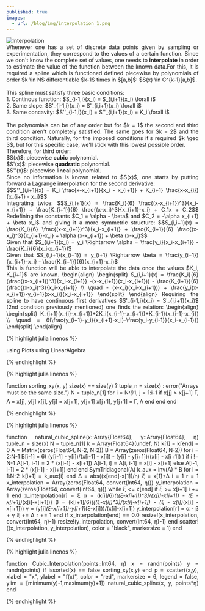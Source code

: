 ```yaml
---
published: true
images:
  - url: /blog/img/interpolation_1.png
---
```

<style TYPE="text/css">
code.has-jax {font: inherit; font-size: 100%; background: inherit; border: inherit;}
</style>
<script type="text/x-mathjax-config">
MathJax.Hub.Config({
    tex2jax: {
        inlineMath: [['$','$'], ['\\(','\\)']],
        skipTags: ['script', 'noscript', 'style', 'textarea', 'pre'] // removed 'code' entry
    }
});
MathJax.Hub.Queue(function() {
    var all = MathJax.Hub.getAllJax(), i;
    for(i = 0; i < all.length; i += 1) {
        all[i].SourceElement().parentNode.className += ' has-jax';
    }
});
</script>
<script type="text/javascript" src="https://cdnjs.cloudflare.com/ajax/libs/mathjax/2.7.4/MathJax.js?config=TeX-AMS_HTML-full"></script>

<img alt="Interpolation" src="/blog/img/interpolation_1.png"> 

<div style="text-align: justify">Whenever one has a set of discrete data points given by sampling or experimentation, they correspond to the values of a certain function. Since we don't know the complete set of values, one needs to <b>interpolate</b> in order to estimate the value of the function between the known data.For this, it is required a spline which is functioned defined piecewise by polynomials of order $k \in N$ differentiable $k-1$ times in $[a,b]$: $S(x) \in C^{k-1}[a,b]$. <br><br>
This spline must satisfy three basic conditions:<br>
  1. Continous function: $S_{i-1,i}(x_i) = S_{i,i+1}(x_i)  \forall  i$<br>
  2. Same slope: $S'_{i-1,i}(x_i) = S'_{i,i+1}(x_i)  \forall  i$<br>
  3. Same concavity: $S''_{i-1,i}(x_i) = S''_{i,i+1}(x_i) = K_i \forall  i$<br><br>
The polynomials can be of any order but for $k = 1$ the second and third condition aren't completely satisfied. The same goes for $k = 2$ and the third condition. Naturally, for the imposed conditions it's required $k \geq 3$, but for this specific case, we'll stick with this lowest possible order.<br>
Therefore, for third order:<br>
$S(x)$: piecewise <b>cubic</b> polynomial.<br>
$S'(x)$: piecewise <b>quadratic</b> polynomial.<br>
$S''(x)$: piecewise <b>lineal</b> polynomial.<br>
Since no information is known related to $S(x)$, one starts by putting forward a Lagrange interpolation for the second derivative:<br>
$$S''_{i,i+1}(x) = K_i \frac{x-x_{i+1}}{x_i - x_{i+1}} + K_{i+1} \frac{x-x_{i}}{x_{i+1} - x_i}$$<br>
Integrating twice:
$$S_{i,i+1}(x) = \frac{K_i}{6} \frac{(x-x_{i+1})^3}{x_i-x_{i+1}} + \frac{K_{i+1}}{6} \frac{(x-x_i)^3}{x_{i+1}-x_i} + C_1x + C_2$$
Redefining the constants $C_1 = \alpha - \beta$ and $C_2 = -\alpha x_{i+1} + \beta x_i$ and giving it a more symmetric structure:
$$S_{i,i+1}(x) = \frac{K_i}{6} \frac{(x-x_{i+1})^3}{x_i-x_{i+1}} + \frac{K_{i+1}}{6} \frac{(x-x_i)^3}{x_{i+1}-x_i} + \alpha (x-x_{i+1}) + \beta (x-x_i)$$<br>
Given that $S_{i,i+1}(x_i) = y_i \Rightarrow \alpha = \frac{y_i}{x_i-x_{i+1}} - \frac{K_i}{6}(x_i-x_{i+1})$<br>
Given that $S_{i,i+1}(x_{i+1}) = y_{i+1} \Rightarrow \beta = \frac{y_{i+1}}{x_{i+1}-x_i} - \frac{K_{i+1}}{6}(x_{i+1}-x_i)$
<br>This is function will be able to interpolate the data once the values $K_i, K_{i+1}$ are known.
\begin{align}
 \begin{split}
 S_{i,i+1}(x) = \frac{K_i}{6} (\frac{(x-x_{i+1})^3}{x_i-x_{i+1}} -(x-x_{i+1})(x_i-x_{i+1})) - \frac{K_{i+1}}{6} (\frac{(x-x_i)^3}{x_i-x_{i+1}} \\
  \quad - (x-x_i)(x_i-x_{i+1})) + \frac{y_i(x-x_{i+1})-y_{i+1}(x-x_i)}{x_i-x_{i+1}}
\end{split}
\end{align}
Requiring the spline to have continuous first derivatives $S'_{i-1,i}(x_i) = S'_{i,i+1}(x_i)$ (2nd condition previously mentioned) one finds the relation:
\begin{align}
 \begin{split}
 K_{i+1}(x_{i}-x_{i+1})+2K_i(x_{i-1}-x_{i+1})+K_{i-1}(x_{i-1}-x_{i}) \\
\quad  = 6(\frac{y_{i+1}-y_i}{x_{i+1}-x_i}-\frac{y_i-y_{i-1}}{x_i-x_{i-1}})
\end{split}
\end{align}
  

  
{% highlight julia linenos %}

using Plots
using LinearAlgebra

{% endhighlight %}

{% highlight julia linenos %}

function sorting_xy(x, y)
    size(x) == size(y) ? tuple_n = size(x) : error("Arrays must be the same size.")
    N = tuple_n[1]
    for i = N:-1:1, j = 1:i-1
        if x[j] > x[j+1]
            Γ, Λ = x[j], y[j]
            x[j], y[j] = x[j+1], y[j+1]
            x[j+1], y[j+1] = Γ, Λ
        end
    end
end

{% endhighlight %}

{% highlight julia linenos %}

function natural_cubic_spline(x::Array{Float64}, y::Array{Float64}, η)
    tuple_n = size(x)
    N = tuple_n[1]
    k = Array{Float64}(undef, N)
    k[1] = k[end] = 0
    A = Matrix(zeros(Float64, N-2, N-2))
    B = Array(zeros(Float64, N-2))
    for i = 2:N-1
        B[i-1] = 6( (y[i-1] - y[i])/(x[i-1] - x[i]) - (y[i] - y[i+1])/(x[i] - x[i+1]) )
        if i != N-1
            A[i-1, i-1] = 2 * (x[i-1] - x[i+1])
            A[i-1, i] = A[i, i-1] = x[i] - x[i+1]
        else
            A[i-1, i-1] = 2 * (x[i-1] - x[i+1])
        end
    end
    SymTridiagonal(A)
    k_aux = inv(A) * B
    for i = 1:N-2
        k[i+1] = k_aux[i]
    end
    Δ = abs((x[end]-x[1])/η)
    ξ = x[1]+Δ
    i = 1
    r = 1
    x_interpolation = Array(zeros(Float64, convert(Int64, η)))
    y_interpolation = Array(zeros(Float64, convert(Int64, η)))
    while ξ <= x[end]
        if ξ >= x[i+1]
            i += 1
        end
        x_interpolation[r] = ξ
        α = (k[i]/6)*(((ξ-x[i+1])^3)/(x[i]-x[i+1]) - (ξ - x[i+1])*(x[i]-x[i+1]))
        β = (k[i+1]/6)*(((ξ-x[i])^3)/(x[i]-x[i+1]) - (ξ - x[i])*(x[i] - x[i+1]))
        γ = (y[i]*(ξ-x[i+1])-y[i+1]*(ξ-x[i]))/(x[i]-x[i+1])
        y_interpolation[r] = α - β + γ
        ξ += Δ
        r += 1
    end
    if x_interpolation[end] == 0.0
        resize!(x_interpolation, convert(Int64, η)-1)
        resize!(y_interpolation, convert(Int64, η)-1)
    end
    scatter!((x_interpolation, y_interpolation), 
    		color = "black", 
            markersize = 1)
end

{% endhighlight %}

{% highlight julia linenos %}

function Cubic_Interpolation(points::Int64, η)
    x = randn(points)
    y = randn(points)
    if issorted(x) == false
        sorting_xy(x,y)
    end
    p = scatter((x,y), 
    			xlabel = "x", 
                ylabel = "f(x)", 
                color = "red", 
                markersize = 6, 
                legend = false, 
                ylim = [minimum(y)-1,maximum(y)+1])
    natural_cubic_spline(x, y, points*η)
end

{% endhighlight %}
